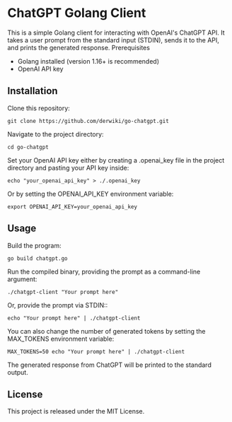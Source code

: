# ChatGPT Golang Client

This is a simple Golang client for interacting with OpenAI's ChatGPT API. It takes a user prompt from the standard input (STDIN), sends it to the API, and prints the generated response.
Prerequisites

 * Golang installed (version 1.16+ is recommended)
 * OpenAI API key

## Installation

Clone this repository:

    git clone https://github.com/derwiki/go-chatgpt.git

Navigate to the project directory:

    cd go-chatgpt

Set your OpenAI API key either by creating a .openai_key file in the project directory and pasting your API key inside:

    echo "your_openai_api_key" > ./.openai_key

Or by setting the OPENAI_API_KEY environment variable:

    export OPENAI_API_KEY=your_openai_api_key


## Usage

Build the program:

    go build chatgpt.go

Run the compiled binary, providing the prompt as a command-line argument:

    ./chatgpt-client "Your prompt here"

Or, provide the prompt via STDIN::

    echo "Your prompt here" | ./chatgpt-client

You can also change the number of generated tokens by setting the MAX_TOKENS environment variable:

    MAX_TOKENS=50 echo "Your prompt here" | ./chatgpt-client

The generated response from ChatGPT will be printed to the standard output.

## License

This project is released under the MIT License.